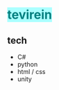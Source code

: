 # <a style="background-color:#aaffff;color:#008080;">tevirein</a>
## tech
- C#
- python
- html / css
- unity
